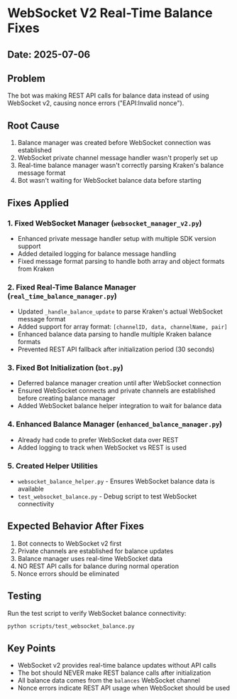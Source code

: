 # WebSocket V2 Real-Time Balance Fixes

## Date: 2025-07-06

## Problem
The bot was making REST API calls for balance data instead of using WebSocket v2, causing nonce errors ("EAPI:Invalid nonce").

## Root Cause
1. Balance manager was created before WebSocket connection was established
2. WebSocket private channel message handler wasn't properly set up
3. Real-time balance manager wasn't correctly parsing Kraken's balance message format
4. Bot wasn't waiting for WebSocket balance data before starting

## Fixes Applied

### 1. Fixed WebSocket Manager (`websocket_manager_v2.py`)
- Enhanced private message handler setup with multiple SDK version support
- Added detailed logging for balance message handling
- Fixed message format parsing to handle both array and object formats from Kraken

### 2. Fixed Real-Time Balance Manager (`real_time_balance_manager.py`)
- Updated `_handle_balance_update` to parse Kraken's actual WebSocket message format
- Added support for array format: `[channelID, data, channelName, pair]`
- Enhanced balance data parsing to handle multiple Kraken balance formats
- Prevented REST API fallback after initialization period (30 seconds)

### 3. Fixed Bot Initialization (`bot.py`)
- Deferred balance manager creation until after WebSocket connection
- Ensured WebSocket connects and private channels are established before creating balance manager
- Added WebSocket balance helper integration to wait for balance data

### 4. Enhanced Balance Manager (`enhanced_balance_manager.py`)
- Already had code to prefer WebSocket data over REST
- Added logging to track when WebSocket vs REST is used

### 5. Created Helper Utilities
- `websocket_balance_helper.py` - Ensures WebSocket balance data is available
- `test_websocket_balance.py` - Debug script to test WebSocket connectivity

## Expected Behavior After Fixes
1. Bot connects to WebSocket v2 first
2. Private channels are established for balance updates
3. Balance manager uses real-time WebSocket data
4. NO REST API calls for balance during normal operation
5. Nonce errors should be eliminated

## Testing
Run the test script to verify WebSocket balance connectivity:
```bash
python scripts/test_websocket_balance.py
```

## Key Points
- WebSocket v2 provides real-time balance updates without API calls
- The bot should NEVER make REST balance calls after initialization
- All balance data comes from the `balances` WebSocket channel
- Nonce errors indicate REST API usage when WebSocket should be used